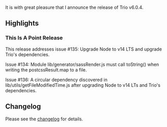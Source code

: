 <!--
template: articlepage
title: Trio v6.0.4
appendToTarget: true
category: releases
tag: v6.0.4
articleTitle: "Trio v6.0.4"
activeHeaderItem: 3
socialMediaMetaTags:
- "<meta property='og:type' content='article'>"
- "<meta property='og:title' content='Trio v6.0.4'>"
- "<meta property='og:description' content='It is with great pleasure that I announce the release of Trio v6.0.4.'>"
- "<meta property='og:url' content='https://gettriossg.com/blog/releases/2021/05/07/v6.0.4/'>"
- "<meta property='og:image' content='https://gettriossg.com/media/trio-social-media-image.png'>"
- "<meta name='twitter:card' content='summary_large_image'>"
- "<meta name='twitter:site' content='@gettriossg'>"
- "<meta name='twitter:creator' content='@jefftschwartz'>"
- "<meta name='twitter:title' content='Trio v6.0.4'>"
- "<meta name='twitter:description' content='It is with great pleasure that I announce the release of Trio v6.0.4.'>"
- "<meta name='twitter:image' content='https://gettriossg.com/media/trio-social-media-image.png'>"
-->

It is with great pleasure that I announce the release of Trio v6.0.4.

## Highlights

### This Is A Point Release

This release addresses issue #135: Upgrade Node to v14 LTS and upgrade Trio's dependencies.

Issue #134: Module lib/generator/sassRender.js must call toString() when writing the postcssResult.map to a file.

Issue #136: A circular dependency discovered in lib/utils/getFileModifiedTime.js after upgrading Node to v14 LTs and Trio's dependencies.

## Changelog

Please see the <a target="_blank" href="https://github.com/4awpawz/trio/issues?q=is%3Aissue+milestone%3Av6.0.4+is%3Aclosed">changelog</a> for details.
<!-- end -->
